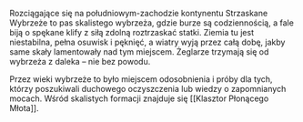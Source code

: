 Rozciągające się na południowym-zachodzie kontynentu Strzaskane Wybrzeże to pas skalistego wybrzeża, gdzie burze są codziennością, a fale biją o spękane klify z siłą zdolną roztrzaskać statki. Ziemia tu jest niestabilna, pełna osuwisk i pęknięć, a wiatry wyją przez całą dobę, jakby same skały lamentowały nad tym miejscem. Żeglarze trzymają się od wybrzeża z daleka – nie bez powodu.

Przez wieki wybrzeże to było miejscem odosobnienia i próby dla tych, którzy poszukiwali duchowego oczyszczenia lub wiedzy o zapomnianych mocach. Wśród skalistych formacji znajduje się [[Klasztor Płonącego Młota]].